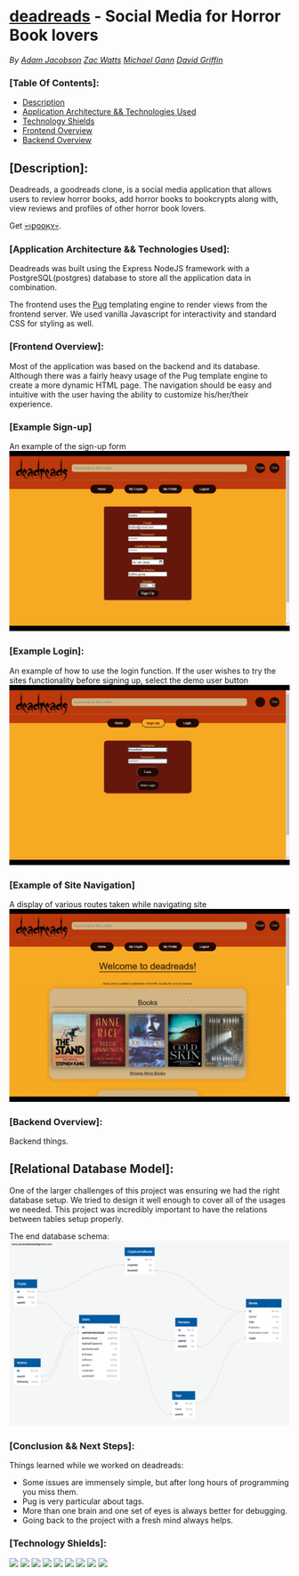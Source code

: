 # [deadreads](https://deadreads.herokuapp.com/) - Social Media for Horror Book lovers
*By [Adam Jacobson](https://github.com/djangothesolarboy) [Zac Watts](https://github.com/zdwatts) [Michael Gann](https://github.com/michael-gann) [David Griffin](https://github.com/davidleegriffin)*


### [Table Of Contents]:
- [Description](https://github.com/djangothesolarboy/deadreads#Description)
- [Application Architecture && Technologies Used](https://github.com/djangothesolarboy/deadreads#Application-Architecture-&&-Technologies-Used)
- [Technology Shields](https://github.com/djangothesolarboy/deadreads#Technology-Shields)
- [Frontend Overview](https://github.com/djangothesolarboy/deadreads#Frontend-Overview)
- [Backend Overview](https://github.com/djangothesolarboy/deadreads#Backend-Overview)


## [Description]:
Deadreads, a goodreads clone, is a social media application that allows users to review horror books, add horror books to bookcrypts along with, view reviews and profiles of other horror book lovers.

Get [💀𝔰քօօӄʏ💀](https://deadreads.herokuapp.com/).


### [Application Architecture && Technologies Used]:
Deadreads was built using the Express NodeJS framework with a PostgreSQL(postgres) database to store all the application data in combination.

The frontend uses the [Pug](https://pugjs.org/api/getting-started.html) templating engine to render views from the frontend server. We used vanilla Javascript for interactivity and standard CSS for styling as well.


### [Frontend Overview]:
Most of the application was based on the backend and its database. Although there was a fairly heavy usage of the Pug template engine to create a more dynamic HTML page. The navigation should be easy and intuitive with the user having the ability to customize his/her/their experience.

### [Example Sign-up]
An example of the sign-up form
![Database Schema](./readme-resources/sign-up-recording.gif)

### [Example Login]:
An example of how to use the login function. If the user wishes to try the sites functionality before signing up, select the demo user button
![Database Schema](./readme-resources/login-recording.gif)

### [Example of Site Navigation]
A display of various routes taken while navigating site
![Database Schema](./readme-resources/site-navigation-recording.gif)

### [Backend Overview]:
Backend things.

## [Relational Database Model]:
One of the larger challenges of this project was ensuring we had the right database setup. We tried to design it well enough to cover all of the usages we needed. This project was incredibly important to have the relations between tables setup properly.

The end database schema:  
![Database Schema](./readme-resources/db.png)


### [Conclusion && Next Steps]:
Things learned while we worked on deadreads:
- Some issues are immensely simple, but after long hours of programming you miss them.
- Pug is very particular about tags.
- More than one brain and one set of eyes is always better for debugging.
- Going back to the project with a fresh mind always helps.


### [Technology Shields]:
![](https://img.shields.io/badge/Tools-npm-informational?style=flat&logo=NPM&logoColor=white&color=ff8300) ![](https://img.shields.io/badge/Tools-Nodemon-informational?style=flat&logo=Nodemon&logoColor=white&color=ff8300) ![](https://img.shields.io/badge/Tools-Node.js-informational?style=flat&logo=Node.js&logoColor=white&color=ff8300) ![](https://img.shields.io/badge/Tools-Git-informational?style=flat&logo=Git&logoColor=white&color=ff8300) ![](https://img.shields.io/badge/Tools-Postman-informational?style=flat&logo=Postman&logoColor=white&color=ff8300) ![](https://img.shields.io/badge/Tools-PostgreSQL-informational?style=flat&logo=PostgreSQL&logoColor=white&color=ff8300) ![](https://img.shields.io/badge/Code-JavaScript-informational?style=flat&logo=JavaScript&logoColor=white&color=ff0000) ![](https://img.shields.io/badge/Code-HTML-informational?style=flat&logo=HTML5&logoColor=white&color=ff0000) ![](https://img.shields.io/badge/Code-CSS-informational?style=flat&logo=CSS3&logoColor=white&color=ff0000) 